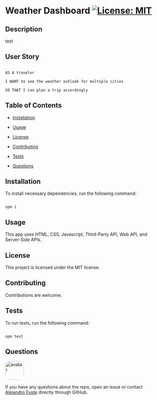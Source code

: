 # Weather Dashboard [![License: MIT](https://img.shields.io/badge/License-MIT-blue.svg)](https://opensource.org/licenses/MIT)


## Description 

test

## User Story

```

AS A traveler

I WANT to see the weather outlook for multiple cities

SO THAT I can plan a trip accordingly

```

## Table of Contents

* [Installation](#installation)

* [Usage](#usage)

* [License](#license)

* [Contributing](#contributing)

* [Tests](#tests)

* [Questions](#questions)

## Installation

To install necessary dependencies, run the following command:

```

npm i

```

## Usage

This app uses HTML, CSS, Javascript, Third-Party API, Web API, and Server-Side APIs.

## License

This project is licensed under the MIT license.

## Contributing

Contributions are welcome. 

## Tests 

To run tests, run the following command:

```

npm test

```

## Questions

<img src="https://avatars2.githubusercontent.com/u/48495840?v=4" alt="avatar" style="border-radius: 16px" width="60"/>

If you have any questions about the repo, open an issue or contact [Alejandro Fuste](https://github.com/Alejandro-Fuste) directly through GitHub.